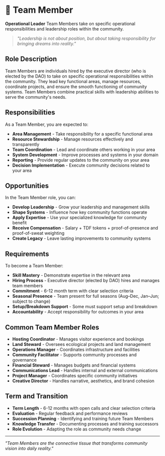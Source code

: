 # 👥 Team Member

**Operational Leader** Team Members take on specific operational responsibilities and leadership roles within the community.

> *"Leadership is not about position, but about taking responsibility for bringing dreams into reality."*

## Role Description

Team Members are individuals hired by the executive director (who is elected by the DAO) to take on specific operational responsibilities within the community. They lead key functional areas, manage resources, coordinate projects, and ensure the smooth functioning of community systems. Team Members combine practical skills with leadership abilities to serve the community's needs.

## Responsibilities

As a Team Member, you are expected to:

- **Area Management** - Take responsibility for a specific functional area
- **Resource Stewardship** - Manage resources effectively and transparently
- **Team Coordination** - Lead and coordinate others working in your area
- **System Development** - Improve processes and systems in your domain
- **Reporting** - Provide regular updates to the community on your area
- **Decision Implementation** - Execute community decisions related to your area

## Opportunities

In the Team Member role, you can:

- **Develop Leadership** - Grow your leadership and management skills
- **Shape Systems** - Influence how key community functions operate
- **Apply Expertise** - Use your specialized knowledge for community benefit
- **Receive Compensation** - Salary + TDF tokens + proof-of-presence and proof-of-sweat weighting
- **Create Legacy** - Leave lasting improvements to community systems

## Requirements

To become a Team Member:

- **Skill Mastery** - Demonstrate expertise in the relevant area
- **Hiring Process** - Executive director (elected by DAO) hires and manages team members
- **Commitment** - 6-12 month term with clear selection criteria
- **Seasonal Presence** - Team present for full seasons (Aug–Dec, Jan–Jun; subject to change)
- **Setup/Breakdown Support** - Some must support setup and breakdown
- **Accountability** - Accept responsibility for outcomes in your area

## Common Team Member Roles

- **Hosting Coordinator** - Manages visitor experience and bookings
- **Land Steward** - Oversees ecological projects and land management
- **Operations Manager** - Coordinates infrastructure and facilities
- **Community Facilitator** - Supports community processes and governance
- **Financial Steward** - Manages budgets and financial systems
- **Communications Lead** - Handles internal and external communications
- **Project Manager** - Coordinates specific community initiatives
- **Creative Director** - Handles narrative, aesthetics, and brand cohesion

## Term and Transition

- **Term Length** - 6-12 months with open calls and clear selection criteria
- **Evaluation** - Regular feedback and performance reviews
- **Succession Planning** - Identifying and training future Team Members
- **Knowledge Transfer** - Documenting processes and training successors
- **Role Evolution** - Adapting the role as community needs change

---

*"Team Members are the connective tissue that transforms community vision into daily reality."*
